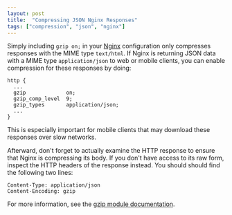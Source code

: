 ```yaml
---
layout: post
title:  "Compressing JSON Nginx Responses"
tags: ["compression", "json", "nginx"]
---
```


Simply including `gzip on;` in your [Nginx](http://nginx.org/) configuration only compresses responses with the MIME type `text/html`. If Nginx is returning JSON data with a MIME type `application/json` to web or mobile clients, you can enable compression for these responses by doing:

```text
http {
  ...
  gzip             on;
  gzip_comp_level  9;
  gzip_types       application/json;
  ...
}
```

This is especially important for mobile clients that may download these responses over slow networks.

Afterward, don't forget to actually examine the HTTP response to ensure that Nginx is compressing its body. If you don't have access to its raw form, inspect the HTTP headers of the response instead. You should should find the following two lines:

```text
Content-Type: application/json
Content-Encoding: gzip
```

For more information, see the [gzip module documentation](http://nginx.org/en/docs/http/ngx_http_gzip_module.html).

